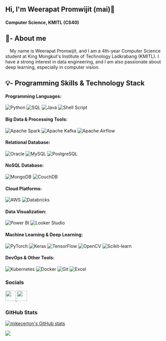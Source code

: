 ## Hi, I'm Weerapat Promwijit (mai)👋
#### Computer Science, KMITL (CS40)
## 🚀- About me
&emsp;My name is Weerapat Promwijit, and I am a 4th-year Computer Science student at King Mongkut's Institute of Technology Ladkrabang (KMITL). I have a strong interest in data engineering, and I am also passionate about deep learning, especially in computer vision.

## 💡- Programming Skills & Technology Stack

#### Programming Languages:<br>
![Python](https://img.shields.io/badge/Python-3776AB?style=flat&logo=python&logoColor=white)
![SQL](https://img.shields.io/badge/SQL-003B57?style=flat&logo=database&logoColor=white)
![Java](https://img.shields.io/badge/Java-ED8B00?style=flat&logo=java&logoColor=white)
![Shell Script](https://img.shields.io/badge/Shell_Script-3D4749?style=flat&logo=gnu-bash&logoColor=white)<br>
#### Big Data & Processing Tools: <br>
![Apache Spark](https://img.shields.io/badge/Apache_Spark-E25A1C?style=flat&logo=apachespark&logoColor=white)
![Apache Kafka](https://img.shields.io/badge/Apache_Kafka-231F20?style=flat&logo=apachekafka&logoColor=white)
![Apache Airflow](https://img.shields.io/badge/Apache_Airflow-017CEE?style=flat&logo=apacheairflow&logoColor=white)<br>
#### Relational Database:<br>
![Oracle](https://img.shields.io/badge/Oracle-F80000?style=flat&logo=oracle&logoColor=white)
![MySQL](https://img.shields.io/badge/MySQL-4479A1?style=flat&logo=mysql&logoColor=white)
![PostgreSQL](https://img.shields.io/badge/PostgreSQL-336791?style=flat&logo=postgresql&logoColor=white)<br>
#### NoSQL Database: <br>
![MongoDB](https://img.shields.io/badge/MongoDB-47A248?style=flat&logo=mongodb&logoColor=white)
![CouchDB](https://img.shields.io/badge/CouchDB-E42528?style=flat&logo=apachecouchdb&logoColor=white)
#### Cloud Platforms: <br>
![AWS](https://img.shields.io/badge/AWS-FF9900?style=flat&logo=amazonaws&logoColor=white)
![Databricks](https://img.shields.io/badge/Databricks-FF3621?style=flat&logo=databricks&logoColor=white)
#### Data Visualization: <br>
![Power BI](https://img.shields.io/badge/Power_BI-F2C811?style=flat&logo=powerbi&logoColor=black)
![Looker Studio](https://img.shields.io/badge/Looker_Studio-4285F4?style=flat&logo=looker&logoColor=white)
#### Machine Learning & Deep Learning: <br>
![PyTorch](https://img.shields.io/badge/PyTorch-EE4C2C?style=flat&logo=pytorch&logoColor=white)
![Keras](https://img.shields.io/badge/Keras-D00000?style=flat&logo=keras&logoColor=white)
![TensorFlow](https://img.shields.io/badge/TensorFlow-FF6F00?style=flat&logo=tensorflow&logoColor=white)
![OpenCV](https://img.shields.io/badge/OpenCV-5C3EE8?style=flat&logo=opencv&logoColor=white)
![Scikit-learn](https://img.shields.io/badge/Scikit--learn-F7931E?style=flat&logo=scikitlearn&logoColor=white)
#### DevOps & Other Tools: <br>
![Kubernetes](https://img.shields.io/badge/Kubernetes-326CE5?style=flat&logo=kubernetes&logoColor=white)
![Docker](https://img.shields.io/badge/Docker-2496ED?style=flat&logo=docker&logoColor=white)
![Git](https://img.shields.io/badge/Git-F05032?style=flat&logo=git&logoColor=white)
![Excel](https://img.shields.io/badge/Excel-217346?style=flat&logo=microsoft-excel&logoColor=white)



### Socials

<p align="left"> <a href="https://www.github.com/mikecerton" target="_blank" rel="noreferrer"> <picture> <source media="(prefers-color-scheme: dark)" srcset="https://raw.githubusercontent.com/danielcranney/readme-generator/main/public/icons/socials/github-dark.svg" /> <source media="(prefers-color-scheme: light)" srcset="https://raw.githubusercontent.com/danielcranney/readme-generator/main/public/icons/socials/github.svg" /> <img src="https://raw.githubusercontent.com/danielcranney/readme-generator/main/public/icons/socials/github.svg" width="32" height="32" /> </picture> </a> <a href="https://www.linkedin.com/in/werapat-promwijit/" target="_blank" rel="noreferrer"> <picture> <source media="(prefers-color-scheme: dark)" srcset="https://raw.githubusercontent.com/danielcranney/readme-generator/main/public/icons/socials/linkedin-dark.svg" /> <source media="(prefers-color-scheme: light)" srcset="https://raw.githubusercontent.com/danielcranney/readme-generator/main/public/icons/socials/linkedin.svg" /> <img src="https://raw.githubusercontent.com/danielcranney/readme-generator/main/public/icons/socials/linkedin.svg" width="32" height="32" /> </picture> </a></p>

### GitHub Stats
<a href="http://www.github.com/mikecerton"><img src="https://github-readme-stats.vercel.app/api?username=mikecerton&show_icons=true&hide=&count_private=true&title_color=0891b2&text_color=ffffff&icon_color=0891b2&bg_color=1c1917&hide_border=true&show_icons=true" alt="mikecerton's GitHub stats" /></a>

<a href="http://www.github.com/mikecerton"><img src="https://github-readme-streak-stats.herokuapp.com/?user=mikecerton&stroke=ffffff&background=1c1917&ring=0891b2&fire=0891b2&currStreakNum=ffffff&currStreakLabel=0891b2&sideNums=ffffff&sideLabels=ffffff&dates=ffffff&hide_border=true" /></a>
